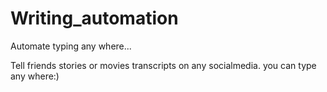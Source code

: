 # Writing_automation
Automate typing any where...

Tell friends stories or movies transcripts on any socialmedia.
you can type any where:)
